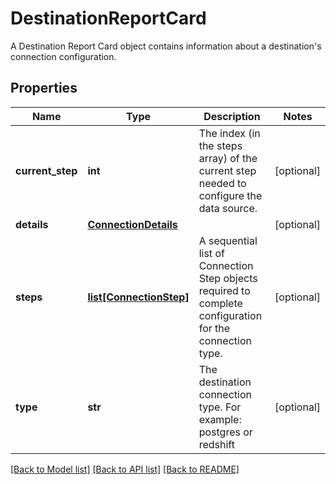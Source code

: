 # DestinationReportCard

A Destination Report Card object contains information about a destination's connection configuration.
## Properties
Name | Type | Description | Notes
------------ | ------------- | ------------- | -------------
**current_step** | **int** | The index (in the steps array) of the current step needed to configure the data source.  | [optional]
**details** | [**ConnectionDetails**](ConnectionDetails.md) |  | [optional]
**steps** | [**list[ConnectionStep]**](ConnectionStep.md) | A sequential list of Connection Step objects required to complete configuration for the connection type.  | [optional]
**type** | **str** | The destination connection type. For example: postgres or redshift  | [optional]

[[Back to Model list]](../README.md#documentation-for-models) [[Back to API list]](../README.md#documentation-for-api-endpoints) [[Back to README]](../README.md)



